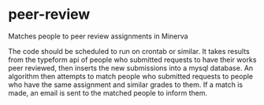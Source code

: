 # peer-review
Matches people to peer review assignments in Minerva

The code should be scheduled to run on crontab or similar. It takes results from the typeform api of people who submitted requests to have their works peer reviewed, then inserts the new submissions into a mysql database. An algorithm then attempts to match people who submitted requests to people who have the same assignment and similar grades to them. If a match is made, an email is sent to the matched people to inform them.
